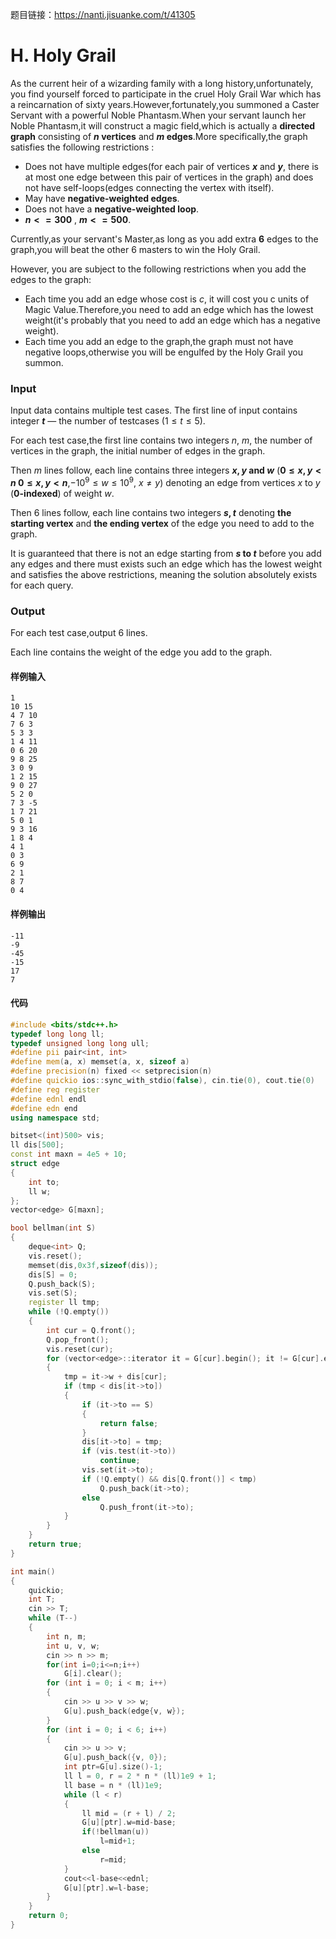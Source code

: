 题目链接：https://nanti.jisuanke.com/t/41305

# H. Holy Grail

As the current heir of a wizarding family with a long history,unfortunately, you find yourself forced to participate in the cruel Holy Grail War which has a reincarnation of sixty years.However,fortunately,you summoned a Caster Servant with a powerful Noble Phantasm.When your servant launch her Noble Phantasm,it will construct a magic field,which is actually a **directed** **graph** consisting of **$n$ vertices** and **$m$ edges**.More specifically,the graph satisfies the following restrictions :

- Does not have multiple edges(for each pair of vertices **$x$** and **$y$**, there is at most one edge between this pair of vertices in the graph) and does not have self-loops(edges connecting the vertex with itself).
- May have **negative-weighted edges**.
- Does not have a **negative-weighted loop**.
- **$n<=300$** , **$m<=500$**.

Currently,as your servant's Master,as long as you add extra **$6$** edges to the graph,you will beat the other 6 masters to win the Holy Grail.

However, you are subject to the following restrictions when you add the edges to the graph:

- Each time you add an edge whose cost is $c$, it will cost you c units of Magic Value.Therefore,you need to add an edge which has the lowest weight(it's probably that you need to add an edge which has a negative weight).
- Each time you add an edge to the graph,the graph must not have negative loops,otherwise you will be engulfed by the Holy Grail you summon.

### Input

Input data contains multiple test cases. The first line of input contains integer **$t$** — the number of testcases $(1 \le t \le 5)$.

For each test case,the first line contains two integers $n$, $m$, the number of vertices in the graph, the initial number of edges in the graph.

Then $m$ lines follow, each line contains three integers **$x, y$ and $w$** (**$0 \le x,y<n$ $0≤x,y<n$**,$-10^9≤w≤10^9$, $x \not = y$) denoting an edge from vertices $x$ to $y$ (**0-indexed**) of weight $w$.

Then $6$ lines follow, each line contains two integers **$s,t$** denoting **the starting vertex** and **the ending vertex** of the edge you need to add to the graph.

It is guaranteed that there is not an edge starting from **$s$ to $t$** before you add any edges and there must exists such an edge which has the lowest weight and satisfies the above restrictions, meaning the solution absolutely exists for each query.

### Output

For each test case,output $6$ lines.

Each line contains the weight of the edge you add to the graph.

#### 样例输入

```
1
10 15
4 7 10
7 6 3
5 3 3
1 4 11
0 6 20
9 8 25
3 0 9
1 2 15
9 0 27
5 2 0
7 3 -5
1 7 21
5 0 1
9 3 16
1 8 4
4 1
0 3
6 9
2 1
8 7
0 4
```

#### 样例输出

```
-11
-9
-45
-15
17
7
```

#### 代码
```c++
#include <bits/stdc++.h>
typedef long long ll;
typedef unsigned long long ull;
#define pii pair<int, int>
#define mem(a, x) memset(a, x, sizeof a)
#define precision(n) fixed << setprecision(n)
#define quickio ios::sync_with_stdio(false), cin.tie(0), cout.tie(0)
#define reg register
#define ednl endl
#define edn end
using namespace std;

bitset<(int)500> vis;
ll dis[500];
const int maxn = 4e5 + 10;
struct edge
{
    int to;
    ll w;
};
vector<edge> G[maxn];

bool bellman(int S)
{
    deque<int> Q;
    vis.reset();
    memset(dis,0x3f,sizeof(dis));
    dis[S] = 0;
    Q.push_back(S);
    vis.set(S);
    register ll tmp;
    while (!Q.empty())
    {
        int cur = Q.front();
        Q.pop_front();
        vis.reset(cur);
        for (vector<edge>::iterator it = G[cur].begin(); it != G[cur].end(); it++)
        {
            tmp = it->w + dis[cur];
            if (tmp < dis[it->to])
            {
                if (it->to == S)
                {
                    return false;
                }
                dis[it->to] = tmp;
                if (vis.test(it->to))
                    continue;
                vis.set(it->to);
                if (!Q.empty() && dis[Q.front()] < tmp)
                    Q.push_back(it->to);
                else
                    Q.push_front(it->to);
            }
        }
    }
    return true;
}

int main()
{
    quickio;
    int T;
    cin >> T;
    while (T--)
    {
        int n, m;
        int u, v, w;
        cin >> n >> m;
        for(int i=0;i<=n;i++)
            G[i].clear();
        for (int i = 0; i < m; i++)
        {
            cin >> u >> v >> w;
            G[u].push_back(edge{v, w});
        }
        for (int i = 0; i < 6; i++)
        {
            cin >> u >> v;
            G[u].push_back({v, 0});
            int ptr=G[u].size()-1;
            ll l = 0, r = 2 * n * (ll)1e9 + 1;
            ll base = n * (ll)1e9;
            while (l < r)
            {
                ll mid = (r + l) / 2;
                G[u][ptr].w=mid-base;
                if(!bellman(u))
                    l=mid+1;
                else
                    r=mid;
            }
            cout<<l-base<<ednl;
            G[u][ptr].w=l-base;
        }
    }
    return 0;
}
```